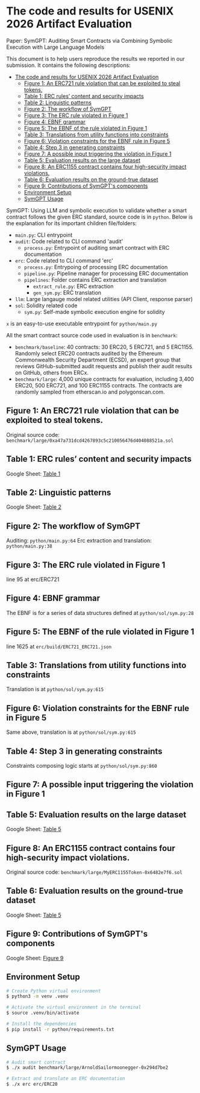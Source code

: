 

# The code and results for USENIX 2026 Artifact Evaluation

Paper: SymGPT: Auditing Smart Contracts via Combining Symbolic Execution with Large Language Models

This document is to help users reproduce the results we reported in our submission. It contains the following descriptions:

- [The code and results for USENIX 2026 Artifact Evaluation](#the-code-and-results-for-usenix-2026-artifact-evaluation)
  - [Figure 1: An ERC721 rule violation that can be exploited to steal tokens.](#figure-1-an-erc721-rule-violation-that-can-be-exploited-to-steal-tokens)
  - [Table 1: ERC rules’ content and security impacts](#table-1-erc-rules-content-and-security-impacts)
  - [Table 2: Linguistic patterns](#table-2-linguistic-patterns)
  - [Figure 2: The workflow of SymGPT](#figure-2-the-workflow-of-symgpt)
  - [Figure 3: The ERC rule violated in Figure 1](#figure-3-the-erc-rule-violated-in-figure-1)
  - [Figure 4: EBNF grammar](#figure-4-ebnf-grammar)
  - [Figure 5: The EBNF of the rule violated in Figure 1](#figure-5-the-ebnf-of-the-rule-violated-in-figure-1)
  - [Table 3: Translations from utility functions into constraints](#table-3-translations-from-utility-functions-into-constraints)
  - [Figure 6: Violation constraints for the EBNF rule in Figure 5](#figure-6-violation-constraints-for-the-ebnf-rule-in-figure-5)
  - [Table 4: Step 3 in generating constraints](#table-4-step-3-in-generating-constraints)
  - [Figure 7: A possible input triggering the violation in Figure 1](#figure-7-a-possible-input-triggering-the-violation-in-figure-1)
  - [Table 5: Evaluation results on the large dataset](#table-5-evaluation-results-on-the-large-dataset)
  - [Figure 8: An ERC1155 contract contains four high-security impact violations.](#figure-8-an-erc1155-contract-contains-four-high-security-impact-violations)
  - [Table 6: Evaluation results on the ground-true dataset](#table-6-evaluation-results-on-the-ground-true-dataset)
  - [Figure 9: Contributions of SymGPT's components](#figure-9-contributions-of-symgpts-components)
  - [Environment Setup](#environment-setup)
  - [SymGPT Usage](#symgpt-usage)


SymGPT: Using LLM and symbolic execution to validate whether a smart contract follows the given ERC standard, source code is in `python`. Below is the explanation for its important children file/folders:

- `main.py`: CLI entrypoint
- `audit`: Code related to CLI command 'audit'
  - `process.py`: Entrypoint of auditing smart contract with ERC documentation
- `erc`: Code related to CLI command 'erc'
  - `process.py`: Entrypoing of processing ERC documentation
  - `pipeline.py`: Pipeline manager for processing ERC documentation
  - `pipelines`: Folder contains ERC extraction and translation
    - `extract_rule.py`: ERC extraction
    - `gen_sym.py`: ERC translation
- `llm`: Large langauge model related utilities (API Client, response parser)
- `sol`: Solidity related code
  - `sym.py`: Self-made symbolic execution engine for solidity

`x` is an easy-to-use executable entrypoint for `python/main.py`

All the smart contract source code used in evaluation is in `benchmark`:
- `benchmark/baseline`: 40 contracts: 30 ERC20, 5 ERC721, and 5 ERC1155. Randomly select ERC20 contracts audited by the Ethereum Commonwealth Security Department (ECSD), an expert group that reviews GitHub-submitted audit requests and publish their audit results on GitHub, others from ERCx.
- `benchmark/large`: 4,000 unique contracts for evaluation, including 3,400 ERC20, 500 ERC721, and 100 ERC1155 contracts. The contracts are randomly sampled from etherscan.io and polygonscan.com.


## Figure 1: An ERC721 rule violation that can be exploited to steal tokens. 

Original source code: `benchmark/large/0xa47a731dcd4267893c5c210056476d404088521a.sol`

## Table 1: ERC rules’ content and security impacts
Google Sheet: [Table 1](https://docs.google.com/spreadsheets/d/1UmOngXtAwpeSHA3tmHeOLEC0DqH9NWnjhyRTlqcXqNc/edit?gid=0#gid=0)

## Table 2: Linguistic patterns
Google Sheet: [Table 2](https://docs.google.com/spreadsheets/d/1UmOngXtAwpeSHA3tmHeOLEC0DqH9NWnjhyRTlqcXqNc/edit?gid=764513459#gid=764513459)

## Figure 2: The workflow of SymGPT

Auditing: `python/main.py:64`
Erc extraction and translation: `python/main.py:38`

## Figure 3: The ERC rule violated in Figure 1

line 95 at erc/ERC721

## Figure 4: EBNF grammar

The EBNF is for a series of data structures defined at `python/sol/sym.py:28`

## Figure 5: The EBNF of the rule violated in Figure 1

line 1625 at `erc/build/ERC721_ERC721.json`

## Table 3: Translations from utility functions into constraints

Translation is at `python/sol/sym.py:615`

## Figure 6: Violation constraints for the EBNF rule in Figure 5

Same above, translation is at `python/sol/sym.py:615`

## Table 4: Step 3 in generating constraints

Constraints composing logic starts at `python/sol/sym.py:860`

## Figure 7: A possible input triggering the violation in Figure 1


## Table 5: Evaluation results on the large dataset

Google Sheet: [Table 5](https://docs.google.com/spreadsheets/d/1UmOngXtAwpeSHA3tmHeOLEC0DqH9NWnjhyRTlqcXqNc/edit?gid=1200431584#gid=1200431584)

## Figure 8: An ERC1155 contract contains four high-security impact violations. 

Original source code: `benchmark/large/MyERC1155Token-0x6482e7f6.sol`


## Table 6: Evaluation results on the ground-true dataset

Google Sheet: [Table 5](https://docs.google.com/spreadsheets/d/1UmOngXtAwpeSHA3tmHeOLEC0DqH9NWnjhyRTlqcXqNc/edit?gid=1207380795#gid=1207380795)


## Figure 9: Contributions of SymGPT's components

Google Sheet: [Figure 9](https://docs.google.com/spreadsheets/d/1UmOngXtAwpeSHA3tmHeOLEC0DqH9NWnjhyRTlqcXqNc/edit?gid=1918933567#gid=1918933567)


## Environment Setup
```bash
# Create Python virtual environment
$ python3 -m venv .venv

# Activate the virtual environment in the terminal
$ source .venv/bin/activate

# Install the dependencies
$ pip install -r python/requirements.txt
```

## SymGPT Usage

```bash
# Audit smart contract
$ ./x audit benchmark/large/ArnoldSailormoonegger-0x294d7be2

# Extract and translate an ERC documentation
$ ./x erc erc/ERC20
```